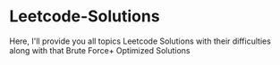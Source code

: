 # Leetcode-Solutions
Here, I'll provide you all topics Leetcode Solutions with their difficulties along with that Brute Force+ Optimized Solutions
